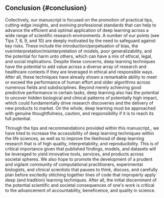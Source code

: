 ## Conclusion {#conclusion}

Collectively, our manuscript is focused on the promotion of practical tips, cutting-edge insights, and evolving professional standards that can help to advance the efficient and optimal application of deep learning across a wide range of scientific research environments.
A number of our points (see Tips 7, 8, 9, and 10) are deeply motivated by the need to safeguard against key risks.
These include the introduction/perpetuation of bias, the overinterpretation/misinterpretation of models, poor generalizability, and the potential for harm unto others, which can have a mix of ethical, legal, and social implications.
Despite these concerns, deep learning techniques have the potential to add value across a diverse array of research and healthcare contexts if they are leveraged in ethical and responsible ways. After all, these techniques have already shown a remarkable ability to meet or exceed the performance of human effort and older algorithms across numerous fields and subdisciplines.
Beyond merely achieving good predictive performance in certain tasks, deep learning also has the potential to uncover hidden biological and clinical patterns of potentially high impact, which could fundamentally drive research discoveries and the delivery of new products to market.
On the whole, deep learning must be approached with genuine thoughtfulness, caution, and responsibility if it is to reach its full potential.

Through the tips and recommendations provided within this manuscript,, we have tried to increase the accessibility of deep learning techniques within the life sciences, as well as to improve the likeihood of deep learning research that is of high quality, interpretability, and reproducibility. This is of critical importance given that published findings, models, and datasets will be leveraged to yield innovative tools, services, and products across societal spheres.
We also hope to promote the development of a prudent and vigilant community of computational practitioners, experimental biologists, and clinical scientists that pauses to think, discuss, and carefully plan before excitedly stitching together lines of code that improperly apply deep (and tradition) learning techniques.
After all, the initial discernment of the potential scientific and societal consequences of one's work is critical to the advancement of accountability, beneficence, and quality in science.
